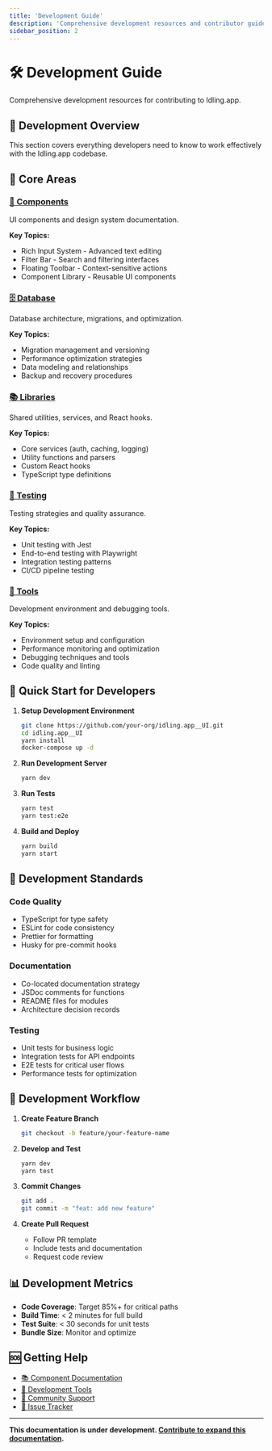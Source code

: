 ```yaml
---
title: 'Development Guide'
description: 'Comprehensive development resources and contributor guidelines'
sidebar_position: 2
---
```


# 🛠️ Development Guide

Comprehensive development resources for contributing to Idling.app.

## 🎯 Development Overview

This section covers everything developers need to know to work effectively with the Idling.app codebase.

## 🧩 Core Areas

### [🧩 Components](/development/components/)

UI components and design system documentation.

**Key Topics:**

- Rich Input System - Advanced text editing
- Filter Bar - Search and filtering interfaces
- Floating Toolbar - Context-sensitive actions
- Component Library - Reusable UI components

### [🗄️ Database](/development/database/)

Database architecture, migrations, and optimization.

**Key Topics:**

- Migration management and versioning
- Performance optimization strategies
- Data modeling and relationships
- Backup and recovery procedures

### [📚 Libraries](/development/libraries/)

Shared utilities, services, and React hooks.

**Key Topics:**

- Core services (auth, caching, logging)
- Utility functions and parsers
- Custom React hooks
- TypeScript type definitions

### [🧪 Testing](/development/testing/)

Testing strategies and quality assurance.

**Key Topics:**

- Unit testing with Jest
- End-to-end testing with Playwright
- Integration testing patterns
- CI/CD pipeline testing

### [🔧 Tools](/development/tools/)

Development environment and debugging tools.

**Key Topics:**

- Environment setup and configuration
- Performance monitoring and optimization
- Debugging techniques and tools
- Code quality and linting

## 🚀 Quick Start for Developers

1. **Setup Development Environment**

   ```bash
   git clone https://github.com/your-org/idling.app__UI.git
   cd idling.app__UI
   yarn install
   docker-compose up -d
   ```

2. **Run Development Server**

   ```bash
   yarn dev
   ```

3. **Run Tests**

   ```bash
   yarn test
   yarn test:e2e
   ```

4. **Build and Deploy**
   ```bash
   yarn build
   yarn start
   ```

## 🎨 Development Standards

### Code Quality

- TypeScript for type safety
- ESLint for code consistency
- Prettier for formatting
- Husky for pre-commit hooks

### Documentation

- Co-located documentation strategy
- JSDoc comments for functions
- README files for modules
- Architecture decision records

### Testing

- Unit tests for business logic
- Integration tests for API endpoints
- E2E tests for critical user flows
- Performance tests for optimization

## 🔄 Development Workflow

1. **Create Feature Branch**

   ```bash
   git checkout -b feature/your-feature-name
   ```

2. **Develop and Test**

   ```bash
   yarn dev
   yarn test
   ```

3. **Commit Changes**

   ```bash
   git add .
   git commit -m "feat: add new feature"
   ```

4. **Create Pull Request**
   - Follow PR template
   - Include tests and documentation
   - Request code review

## 📊 Development Metrics

- **Code Coverage**: Target 85%+ for critical paths
- **Build Time**: < 2 minutes for full build
- **Test Suite**: < 30 seconds for unit tests
- **Bundle Size**: Monitor and optimize

## 🆘 Getting Help

- [📚 Component Documentation](/development/components/)
- [🔧 Development Tools](/development/tools/)
- [👥 Community Support](/community/)
- [🐛 Issue Tracker](https://github.com/your-org/idling.app__UI/issues)

---

**This documentation is under development. [Contribute to expand this documentation](/community/contributing/).**
